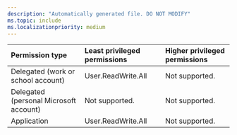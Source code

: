 ```yaml
---
description: "Automatically generated file. DO NOT MODIFY"
ms.topic: include
ms.localizationpriority: medium
---
```


|Permission type|Least privileged permissions|Higher privileged permissions|
|:---|:---|:---|
|Delegated (work or school account)|User.ReadWrite.All|Not supported.|
|Delegated (personal Microsoft account)|Not supported.|Not supported.|
|Application|User.ReadWrite.All|Not supported.|

